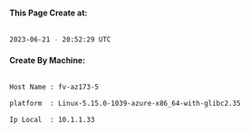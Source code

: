 
   
#### This Page Create at:

```bash

2023-06-21 - 20:52:29 UTC

```

#### Create By Machine:

```bash

Host Name : fv-az173-5

platform  : Linux-5.15.0-1039-azure-x86_64-with-glibc2.35

Ip Local  : 10.1.1.33

```

